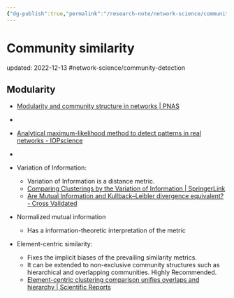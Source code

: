 ```yaml
---
{"dg-publish":true,"permalink":"/research-note/network-science/community-similarity/","dgPassFrontmatter":true}
---
```



# Community similarity
updated: 2022-12-13
#network-science/community-detection 

## Modularity 
- [Modularity and community structure in networks | PNAS](https://www.pnas.org/doi/10.1073/pnas.0601602103)
- 
- [Analytical maximum-likelihood method to detect patterns in real networks - IOPscience](https://iopscience.iop.org/article/10.1088/1367-2630/13/8/083001)
-


- Variation of Information: 
	- Variation of Information is a distance metric.
	- [Comparing Clusterings by the Variation of Information | SpringerLink](https://link.springer.com/chapter/10.1007/978-3-540-45167-9_14)
	- [Are Mutual Information and Kullback–Leibler divergence equivalent? - Cross Validated](https://stats.stackexchange.com/questions/487012/are-mutual-information-and-kullback-leibler-divergence-equivalent)
- Normalized mutual information
	- Has a information-theoretic interpretation of the metric
- Element-centric similarity:
	- Fixes the implicit biases of the prevailing similarity metrics. 
	- It can be extended to non-exclusive community structures such as hierarchical and overlapping communities. Highly Recommended.
	- [Element-centric clustering comparison unifies overlaps and hierarchy | Scientific Reports](https://www.nature.com/articles/s41598-019-44892-y)